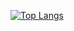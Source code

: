 

<!--
**mmc1718/mmc1718** is a ✨ _special_ ✨ repository because its `README.md` (this file) appears on your GitHub profile.
[![Mary's GitHub stats](https://github-readme-stats-git-master-mmc1718.vercel.app/api?username=mmc1718&show_icons=true&theme=dark)](https://github.com/anuraghazra/github-readme-stats)
Here are some ideas to get you started:

- 🔭 I’m currently working on ...
- 🌱 I’m currently learning ...
- 👯 I’m looking to collaborate on ...
- 🤔 I’m looking for help with ...
- 💬 Ask me about ...
- 📫 How to reach me: ...
- 😄 Pronouns: ...
- ⚡ Fun fact: ...
-->


[![Top Langs](https://github-readme-stats-git-master-mmc1718.vercel.app/api/top-langs/?username=mmc1718&hide=Ruby&theme=dark)](https://github.com/anuraghazra/github-readme-stats)
